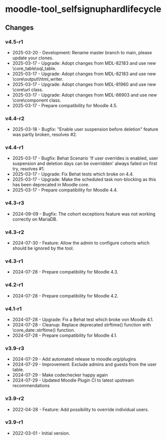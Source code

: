 moodle-tool_selfsignuphardlifecycle
===================================

Changes
-------

### v4.5-r1

* 2025-03-20 - Development: Rename master branch to main, please update your clones.
* 2025-03-17 - Upgrade: Adopt changes from MDL-82183 and use new \core_table\sql_table.
* 2025-03-17 - Upgrade: Adopt changes from MDL-82183 and use new \core\output\html_writer.
* 2025-03-17 - Upgrade: Adopt changes from MDL-81960 and use new \core\url class.
* 2025-03-17 - Upgrade: Adopt changes from MDL-66903 and use new \core\component class.
* 2025-03-17 - Prepare compatibility for Moodle 4.5.

### v4.4-r2

* 2025-03-18 - Bugfix: "Enable user suspension before deletion" feature was partly broken, resolves #2.

### v4.4-r1

* 2025-03-17 - Bugfix: Behat Scenario 'If user overrides is enabled, user suspension and deletion days can be overridden' always failed on first try, resolves #1.
* 2025-03-17 - Upgrade: Fix Behat tests which broke on 4.4.
* 2025-03-17 - Upgrade: Make the scheduled task non-blocking as this has been deprecated in Moodle core.
* 2025-03-17 - Prepare compatibility for Moodle 4.4.

### v4.3-r3

* 2024-09-09 - Bugfix: The cohort exceptions feature was not working correctly on MariaDB.

### v4.3-r2

* 2024-07-30 - Feature: Allow the admin to configure cohorts which should be ignored by the tool.

### v4.3-r1

* 2024-07-28 - Prepare compatibility for Moodle 4.3.

### v4.2-r1

* 2024-07-28 - Prepare compatibility for Moodle 4.2.

### v4.1-r1

* 2024-07-28 - Upgrade: Fix a Behat test which broke von Moodle 4.1.
* 2024-07-28 - Cleanup: Replace deprecated strftime() function with \core_date::strftime() function.
* 2024-07-28 - Prepare compatibility for Moodle 4.1.

### v3.9-r3

* 2024-07-29 - Add automated release to moodle.org/plugins
* 2024-07-29 - Improvement: Exclude admins and guests from the user table.
* 2024-07-29 - Make codechecker happy again
* 2024-07-29 - Updated Moodle Plugin CI to latest upstream recommendations

### v3.9-r2

* 2022-04-28 - Feature: Add possibility to override individual users.

### v3.9-r1

* 2022-03-01 - Initial version.
